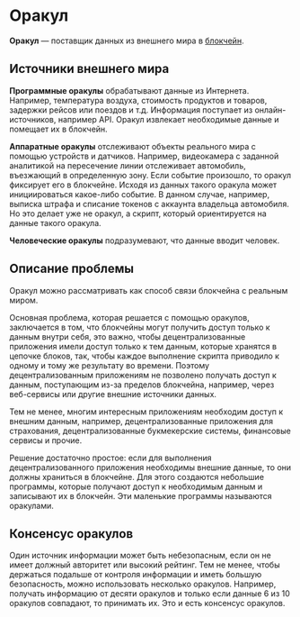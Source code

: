 # Оракул

**Оракул** — поставщик данных из внешнего мира в [блокчейн](/ru/blockchain/blockchain/).

## Источники внешнего мира

**Программные оракулы** обрабатывают данные из Интернета. Например, температура воздуха, стоимость продуктов и товаров, задержки рейсов или поездов и т.д. Информация поступает из онлайн-источников, например API. Оракул извлекает необходимые данные и помещает их в блокчейн.

**Аппаратные оракулы** отслеживают объекты реального мира с помощью устройств и датчиков. Например, видеокамера с заданной аналитикой на пересечение линии отслеживает автомобиль, въезжающий в определенную зону. Если событие произошло, то оракул фиксирует его в блокчейне. Исходя из данных такого оракула может инициироваться какое-либо событие. В данном случае, например, выписка штрафа и списание токенов с аккаунта владельца автомобиля. Но это делает уже не оракул, а скрипт, который ориентируется на данные такого оракула.

**Человеческие оракулы** подразумевают, что данные вводит человек.

## Описание проблемы

Оракул можно рассматривать как способ связи блокчейна с реальным миром.

Основная проблема, которая решается с помощью оракулов, заключается в том, что блокчейны могут получить доступ только к данным внутри себя, это важно, чтобы децентрализованные приложения имели доступ только к тем данным, которые хранятся в цепочке блоков, так, чтобы каждое выполнение скрипта приводило к одному и тому же результату во времени. Поэтому децентрализованным приложениям не позволено получать доступ к данным, поступающим из-за пределов блокчейна, например, через веб-сервисы или другие внешние источники данных.

Тем не менее, многим интересным приложениям необходим доступ к внешним данным, например, децентрализованные приложения для страхования, децентрализованные букмекерские системы, финансовые сервисы и прочие.

Решение достаточно простое: если для выполнения децентрализованного приложения необходимы внешние данные, то они должны храниться в блокчейне. Для этого создаются небольшие программы, которые получают доступ к необходимым данным и записывают их в блокчейн. Эти маленькие программы называются оракулами.

## Консенсус оракулов

Один источник информации может быть небезопасным, если он не имеет должный авторитет или высокий рейтинг. Тем не менее, чтобы держаться подальше от контроля информации и иметь большую безопасность, можно использовать несколько оракулов. Например, получать информацию от десяти оракулов и только если данные 6 из 10 оракулов совпадают, то принимать их. Это и есть консенсус оракулов.
